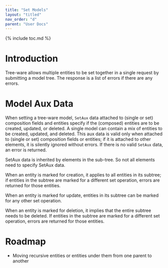 ```yaml
---
title: "Set Models"
layout: "titled"
nav_order: "d"
parent: "User Docs"
---
```


{% include toc.md %}

# Introduction

Tree-ware allows multiple entities to be set together in a single request by submitting a model tree. The response is a
list of errors if there are any errors.

# Model Aux Data

When setting a tree-ware model, `SetAux` data attached to (single or set) composition fields and entities specify if
the (composed) entities are to be created, updated, or deleted. A single model can contain a mix of entities to be
created, updated, and deleted. This aux data is valid only when attached to (single or set) composition fields or
entities; if it is attached to other elements, it is silently ignored without errors. If there is no valid `SetAux`
data, an error is returned.

SetAux data is inherited by elements in the sub-tree. So not all elements need to specify SetAux data.

When an entity is marked for creation, it applies to all entities in its subtree; if entities in the subtree are marked
for a different set operation, errors are returned for those entities.

When an entity is marked for update, entities in its subtree can be marked for any other set operation.

When an entity is marked for deletion, it implies that the entire subtree needs to be deleted. If entities in the
subtree are marked for a different set operation, errors are returned for those entities.

# Roadmap

* Moving recursive entities or entities under them from one parent to another